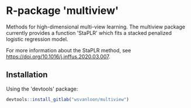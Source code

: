 # R-package 'multiview'

Methods for high-dimensional multi-view learning. The multiview package currently provides a function 'StaPLR' which fits a stacked penalized logistic regression model.

For more information about the StaPLR method, see https://doi.org/10.1016/j.inffus.2020.03.007.

## Installation

Using the 'devtools' package:

~~~ r
devtools::install_gitlab("wsvanloon/multiview")
~~~
